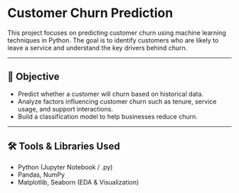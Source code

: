# Customer Churn Prediction

This project focuses on predicting customer churn using machine learning techniques in Python. The goal is to identify customers who are likely to leave a service and understand the key drivers behind churn.

---

## 📌 Objective

- Predict whether a customer will churn based on historical data.
- Analyze factors influencing customer churn such as tenure, service usage, and support interactions.
- Build a classification model to help businesses reduce churn.

---

## 🛠 Tools & Libraries Used

- Python (Jupyter Notebook / .py)
- Pandas, NumPy
- Matplotlib, Seaborn (EDA & Visualization)





